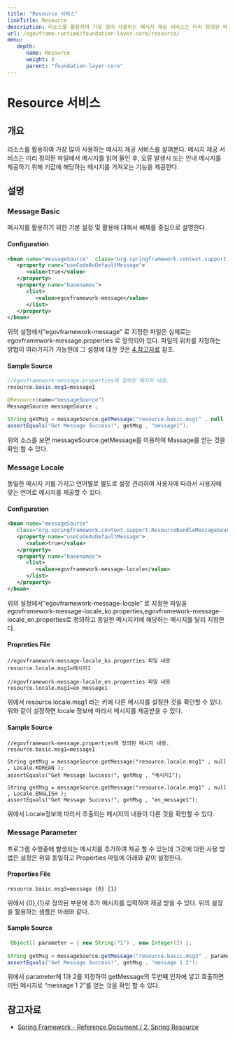 ```yaml
---
title: "Resource 서비스"
linkTitle: Resource
description: 리소스를 활용하여 가장 많이 사용하는 메시지 제공 서비스는 미리 정의된 파일에서 키값에 해당하는 메시지를 읽어 오류나 안내 메시지를 제공하는 기능을 한다.
url: /egovframe-runtime/foundation-layer-core/resource/
menu:
   depth:
      name: Resource
      weight: 3
      parent: "foundation-layer-core"
---
```

# Resource 서비스

## 개요

 리소스를 활용하여 가장 많이 사용하는 메시지 제공 서비스를 살펴본다. 메시지 제공 서비스는 미리 정의된 파일에서 메시지를 읽어 들인 후, 오류 발생시 또는 안내 메시지를 제공하기 위해 키값에 해당하는 메시지를 가져오는 기능을 제공한다.

## 설명

### Message Basic

 메시지를 활용하기 위한 기본 설정 및 활용에 대해서 예제를 중심으로 설명한다.

#### Configuration

```xml
<bean name="messageSource"  class="org.springframework.context.support.ResourceBundleMessageSource">
   <property name="useCodeAsDefaultMessage">
      <value>true</value>
   </property>
   <property name="basenames">
      <list>
         <value>egovframework-message</value>
      </list>
   </property>
</bean>
```

 위의 설정에서”egovframework-message” 로 지정한 파일은 실제로는 egovframework-message.properties 로 정의되어 있다. 파일의 위치를 지정하는 방법이 여러가지가 가능한데 그 설정에 대한 것은 [4.참고자료](#참고자료) 참조.

#### Sample Source

 ```java
 //egovframework-message.properties에 정의된 메시지 내용.
resource.basic.msg1=message1
 
@Resource(name="messageSource")
MessageSource messageSource ;
 
String getMsg = messageSource.getMessage("resource.basic.msg1" , null , Locale.getDefault() );
assertEquals("Get Message Success!", getMsg , "message1");
```

 위의 소스를 보면 messageSource.getMessage를 이용하여 Massage를 얻는 것을 확인 할 수 있다.

### Message Locale

 동일한 메시지 키를 가지고 언어별로 별도로 설정 관리하여 사용자에 따라서 사용자에 맞는 언어로 메시지를 제공할 수 있다.

#### Configuration

```xml
<bean name="messageSource" 
   class="org.springframework.context.support.ResourceBundleMessageSource">
   <property name="useCodeAsDefaultMessage">
      <value>true</value>
   </property>
   <property name="basenames">
      <list>
         <value>egovframework-message-locale</value>		
      </list>
   </property>
</bean>
```

 위의 설정에서”egovframework-message-locale” 로 지정한 파일을 egovframework-message-locale\_ko.properties,egovframework-message-locale\_en.properties로 정의하고 동일한 메시지키에 해당하는 메시지를 달리 지정한다.

#### Propreties File

 ```properties
//egovframework-message-locale_ko.properties 파일 내용
resource.locale.msg1=메시지1
 
//egovframework-message-locale_en.properties 파일 내용
resource.locale.msg1=en_message1
```

 위에서 resource.locale.msg1 라는 키에 다른 메시지를 설정한 것을 확인할 수 있다. 위와 같이 설정하면 locale 정보에 따라서 메시지를 제공받을 수 있다.

#### Sample Source

```properties
//egovframework-message.properties에 정의된 메시지 내용.
resource.basic.msg1=message1
 
String getMsg = messageSource.getMessage("resource.locale.msg1" , null , Locale.KOREAN );
assertEquals("Get Message Success!", getMsg , "메시지1");
 
String getMsg = messageSource.getMessage("resource.locale.msg1" , null , Locale.ENGLISH );
assertEquals("Get Message Success!", getMsg , "en_message1");
```

 위에서 Locale정보에 따라서 추출되는 메시지의 내용이 다른 것을 확인할 수 있다.

### Message Parameter

 프로그램 수행중에 발생되는 메시지를 추가하여 제공 할 수 있는데 그것에 대한 사용 방법은 설정은 위와 동일하고 Properties 파일에 아래와 같이 설정한다.

#### Properties File

```properties
resource.basic.msg3=message {0} {1}
```

 위에서 {0},{1}로 정의된 부분에 추가 메시지를 입력하여 제공 받을 수 있다. 위의 설정을 활용하는 샘플은 아래와 같다.

#### Sample Source

```java
 Object[] parameter = { new String("1") , new Integer(2) };
 
String getMsg = messageSource.getMessage("resource.basic.msg3" , parameter , Locale.getDefault() );
assertEquals("Get Message Success!", getMsg , "message 1 2");
```

 위에서 parameter에 1과 2를 지정하여 getMessage의 두번째 인자에 넣고 호출하면 리턴 메시지로 “message 1 2”를 얻는 것을 확인 할 수 있다.

## 참고자료

- [Spring Framework - Reference Document / 2. Spring Resource](https://docs.spring.io/spring-framework/docs/5.3.27/reference/html/core.html#resources)